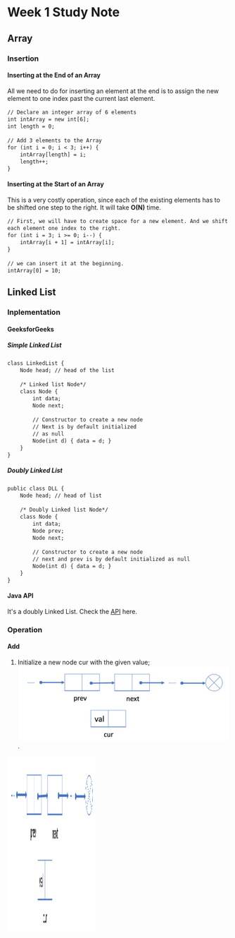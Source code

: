 # Week 1 Study Note
## Array
### Insertion 
#### Inserting at the End of an Array
 All we need to do for inserting an element at the end is to assign the new element to one index past the current last element.
```
// Declare an integer array of 6 elements
int intArray = new int[6];
int length = 0;

// Add 3 elements to the Array
for (int i = 0; i < 3; i++) {
    intArray[length] = i;
    length++;
}
```

#### Inserting at the Start of an Array
This is a very costly operation, since each of the existing elements has to be shifted one step to the right. It will take **O(N)** time.
```
// First, we will have to create space for a new element. And we shift each element one index to the right.
for (int i = 3; i >= 0; i--) {
    intArray[i + 1] = intArray[i];
}

// we can insert it at the beginning.
intArray[0] = 10;
```

## Linked List
### Inplementation
#### GeeksforGeeks
##### Simple Linked List
```
class LinkedList { 
	Node head; // head of the list 

	/* Linked list Node*/
	class Node { 
		int data; 
		Node next; 

		// Constructor to create a new node 
		// Next is by default initialized 
		// as null 
		Node(int d) { data = d; } 
	} 
}
```
##### Doubly Linked List
```
public class DLL { 
    Node head; // head of list 
  
    /* Doubly Linked list Node*/
    class Node { 
        int data; 
        Node prev; 
        Node next; 
  
        // Constructor to create a new node 
        // next and prev is by default initialized as null 
        Node(int d) { data = d; } 
    } 
} 
```
#### Java API
It's a doubly Linked List. Check the [API](http://developer.classpath.org/doc/java/util/LinkedList-source.html) here.
### Operation
#### Add
1.  Initialize a new node cur with the given value;
![Step1](https://github.com/Fettes/algorithm010/blob/master/Week01/Assets/LinkedList_add_1.png).
<img src="https://github.com/Fettes/algorithm010/blob/master/Week01/Assets/LinkedList_add_1.png" data-canonical-src="https://github.com/Fettes/algorithm010/blob/master/Week01/Assets/LinkedList_add_1.png" width="200" height="400" />
